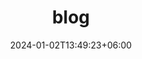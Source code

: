 ---
title: "blog"
date: 2024-01-02T13:49:23+06:00
draft: false

# meta description
description: "Unlock the secrets of stunning React animations in our comprehensive guide. Dive into React Spring, Framer Motion, and React Transition Group, mastering the techniques to create captivating user experiences. Optimize performance, implement seamless route transitions, and craft responsive animations. Elevate your React skills, enchant your users, and bring your applications to life with dynamic animations. Your go-to resource for mastering the art of React animations awaits – let's create engaging interfaces together!"

# type
type : "blog"
---